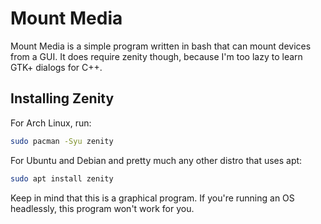 # Mount Media
Mount Media is a simple program written in bash that can mount devices from a GUI. It does require zenity though, because I'm too lazy to learn GTK+ dialogs for C++.

## Installing Zenity
For Arch Linux, run:
```bash
sudo pacman -Syu zenity
```
For Ubuntu and Debian and pretty much any other distro that uses apt:
```bash
sudo apt install zenity
```

Keep in mind that this is a graphical program. If you're running an OS headlessly, this program won't work for you.
